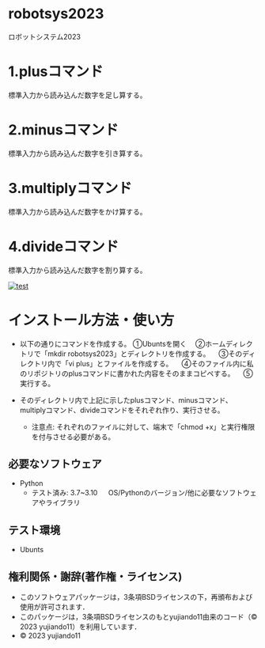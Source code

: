 # robotsys2023
ロボットシステム2023

# 1.plusコマンド      
標準入力から読み込んだ数字を足し算する。
# 2.minusコマンド     
標準入力から読み込んだ数字を引き算する。
# 3.multiplyコマンド　
標準入力から読み込んだ数字をかけ算する。
# 4.divideコマンド　　
標準入力から読み込んだ数字を割り算する。

[![test](https://github.com/yujiando11/robotsys2023/actions/workflows/test.yml/badge.svg)](https://github.com/yujiando11/robotsys2023/actions/workflows/test.yml)

# インストール方法・使い方
* 以下の通りにコマンドを作成する。
  ①Ubuntsを開く
　②ホームディレクトリで「mkdir robotsys2023」とディレクトリを作成する。
　③そのディレクトリ内で「vi plus」とファイルを作成する。
　④そのファイル内に私のリポジトリのplusコマンドに書かれた内容をそのままコピペする。
　⑤実行する。

* そのディレクトリ内で上記に示したplusコマンド、minusコマンド、multiplyコマンド、divideコマンドをそれぞれ作り、実行させる。
    * 注意点: それぞれのファイルに対して、端末で「chmod +x」と実行権限を付与させる必要がある。


## 必要なソフトウェア
* Python
  * テスト済み: 3.7~3.10
　  OS/Pythonのバージョン/他に必要なソフトウェアやライブラリ

## テスト環境
* Ubunts


## 権利関係・謝辞(著作権・ライセンス)

* このソフトウェアパッケージは，3条項BSDライセンスの下，再頒布および使用が許可されます．
* このパッケージは，3条項BSDライセンスのもとyujiando11由来のコード（© 2023 yujiando11）を利用しています．
* © 2023 yujiando11
